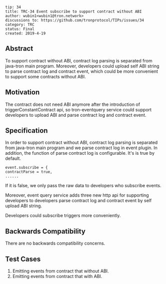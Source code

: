 ```
tip: 34
title: TRC-34 Event subscribe to support contract without ABI
author: wubin1<wubin1@tron.network> 
discussions to: https://github.com/tronprotocol/TIPs/issues/34
category: TRC
status: Final
created: 2019-4-19
```

## Abstract

To support contract without ABI, contract log parsing is separated from java-tron main program.
Moreover, developers could upload self ABI string to parse contract log and contract event, which could be more convenient to support some contracts without ABI.

## Motivation

The contract does not need ABI anymore after the introduction of triggerConstantContract api, so tron-eventquery service could support developers to upload ABI and parse contract log and contract event.

## Specification

In order to support contract without ABI, contract log parsing is separated from java-tron main program and we parse contract log in event plugin.
In addition, the function of parse contract log is configurable. It's is true by default.

```
event.subscribe = {
contractParse = true,
......
```

If it is false, we only pass the raw data to developers who subscribe events.

Moreover, event query service adds three new http api for supporting developers to developers parse contract log and contract event by self upload ABI string.

Developers could subscribe triggers more conveniently.

## Backwards Compatibility

There are no backwards compatibility concerns.

## Test Cases

1. Emitting events from contract that without ABI.
2. Emitting events from contract that with ABI.
